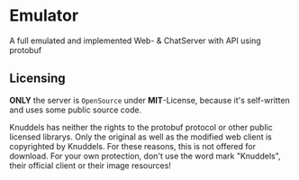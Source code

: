 # Emulator
A full emulated and implemented Web- &amp; ChatServer with API using protobuf

## Licensing
**ONLY** the server is `OpenSource` under **MIT**-License, because it's self-written and uses some public source code.

Knuddels has neither the rights to the protobuf protocol or other public licensed librarys. Only the original as well as the modified web client is copyrighted by Knuddels. For these reasons, this is not offered for download. For your own protection, don't use the word mark "Knuddels", their official client or their image resources!
